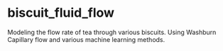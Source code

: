 # biscuit_fluid_flow
Modeling the flow rate of tea through various biscuits. Using Washburn Capillary flow and various machine learning methods.
